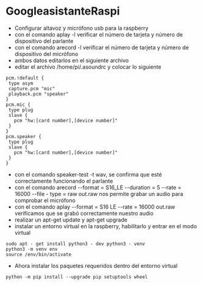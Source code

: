 # GoogleasistanteRaspi
- Configurar altavoz y micrófono usb para la raspberry
- con el comando aplay -l verificar el número de tarjeta y número de dispositivo del parlante
- con el comando arecord -l verificar el número de tarjeta y número de dispositivo del micrófono
- ambos datos editarlos en el siguiente archivo
- editar el archivo /home/pi/.asoundrc y colocar lo siguiente
 ```
 pcm.!default {
  type asym
  capture.pcm "mic"
  playback.pcm "speaker"
}
pcm.mic {
  type plug
  slave {
    pcm "hw:[card number],[device number]"
  }
}
pcm.speaker {
  type plug
  slave {
    pcm "hw:[card number],[device number]"
  }
}
```
- con el comando speaker-test -t wav, se confirma que esté correctamente funcionando el parlante
- con el comando arecord --format = S16_LE --duration = 5 --rate = 16000 --file - type = raw out.raw nos permite grabar un audio para comprobar el micrófono
- con el comando aplay --format = S16 LE --rate = 16000 out.raw verificamos que se grabó correctamente nuestro audio
- realizar un apt-get update y apt-get upgrade
- instalar un entorno virtual en la raspberry, habilitarlo y entrar en el modo virtual 
 ```
sudo apt - get install python3 - dev python3 - venv
python3 -m venv env 
source /env/bin/activate
```
- Ahora instalar los paquetes requeridos dentro del entorno virtual
```
python -m pip install --upgrade pip setuptools wheel
```
